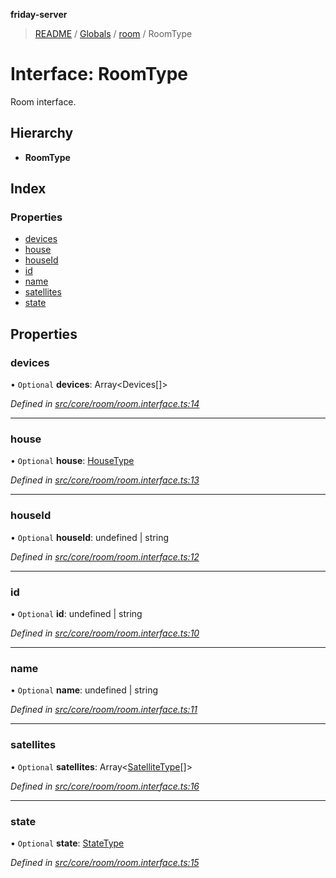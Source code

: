 **friday-server**

> [README](../README.md) / [Globals](../globals.md) / [room](../modules/room.md) / RoomType

# Interface: RoomType

Room interface.

## Hierarchy

* **RoomType**

## Index

### Properties

* [devices](room.roomtype.md#devices)
* [house](room.roomtype.md#house)
* [houseId](room.roomtype.md#houseid)
* [id](room.roomtype.md#id)
* [name](room.roomtype.md#name)
* [satellites](room.roomtype.md#satellites)
* [state](room.roomtype.md#state)

## Properties

### devices

• `Optional` **devices**: Array\<Devices[]>

*Defined in [src/core/room/room.interface.ts:14](https://github.com/friday-ai/friday/blob/cd1d9b5/server/src/core/room/room.interface.ts#L14)*

___

### house

• `Optional` **house**: [HouseType](house.housetype.md)

*Defined in [src/core/room/room.interface.ts:13](https://github.com/friday-ai/friday/blob/cd1d9b5/server/src/core/room/room.interface.ts#L13)*

___

### houseId

• `Optional` **houseId**: undefined \| string

*Defined in [src/core/room/room.interface.ts:12](https://github.com/friday-ai/friday/blob/cd1d9b5/server/src/core/room/room.interface.ts#L12)*

___

### id

• `Optional` **id**: undefined \| string

*Defined in [src/core/room/room.interface.ts:10](https://github.com/friday-ai/friday/blob/cd1d9b5/server/src/core/room/room.interface.ts#L10)*

___

### name

• `Optional` **name**: undefined \| string

*Defined in [src/core/room/room.interface.ts:11](https://github.com/friday-ai/friday/blob/cd1d9b5/server/src/core/room/room.interface.ts#L11)*

___

### satellites

• `Optional` **satellites**: Array\<[SatelliteType](satellite.satellitetype.md)[]>

*Defined in [src/core/room/room.interface.ts:16](https://github.com/friday-ai/friday/blob/cd1d9b5/server/src/core/room/room.interface.ts#L16)*

___

### state

• `Optional` **state**: [StateType](state.statetype.md)

*Defined in [src/core/room/room.interface.ts:15](https://github.com/friday-ai/friday/blob/cd1d9b5/server/src/core/room/room.interface.ts#L15)*
